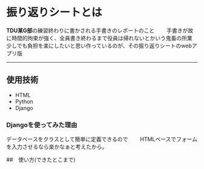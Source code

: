 # 振り返りシートとは  
**TDU某G部**の練習終わりに書かされる手書きのレポートのこと　　
手書きが故に時間的拘束が強く、全員書き終わるまで役員は帰れないとかいう鬼畜の所業　　
少しでも負担を楽にしたいと思い作っているのが、その振り返りシートのwebアプリ版　　

---

## 使用技術  
* HTML  
* Python  
* Django   
### Djangoを使ってみた理由
データベースをクラスとして簡単に定義できるので　　
HTMLベースでフォームを入力させるなら楽かなぁと考えたから。

##　使い方(できたとこまで)
